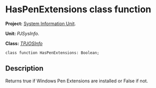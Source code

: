 # HasPenExtensions class function #

**Project:** [System Information Unit](SystemInformationUnit.md).

**Unit:** _PJSysInfo_.

**Class:** _[TPJOSInfo](TPJOSInfo.md)_

```
class function HasPenExtensions: Boolean;
```

## Description ##

Returns true if Windows Pen Extensions are installed or False if not.